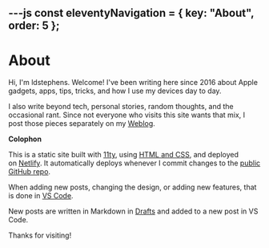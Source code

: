 ---js
const eleventyNavigation = {
	key: "About",
	order: 5
};
---

# About

Hi, I'm ldstephens. Welcome! I've been writing here since 2016 about Apple gadgets, apps, tips, tricks, and how I use my devices day to day.

I also write beyond tech, personal stories, random thoughts, and the occasional rant. Since not everyone who visits this site wants that mix, I post those pieces separately on my [Weblog](https://weblog.ldstephens.net).

**Colophon**

This is a static site built with [11ty](https://www.11ty.dev/), using [HTML and CSS](https://htmlforpeople.com/), and deployed on [Netlify](https://www.netlify.com/). It automatically deploys whenever I commit changes to the [public GitHub repo](https://github.com/ldstep/ldstephensnet).

When adding new posts, changing the design, or adding new features, that is done in [VS Code](https://code.visualstudio.com/).

New posts are written in Markdown in [Drafts](https://getdrafts.com/) and added to a new post in VS Code.

Thanks for visiting!
